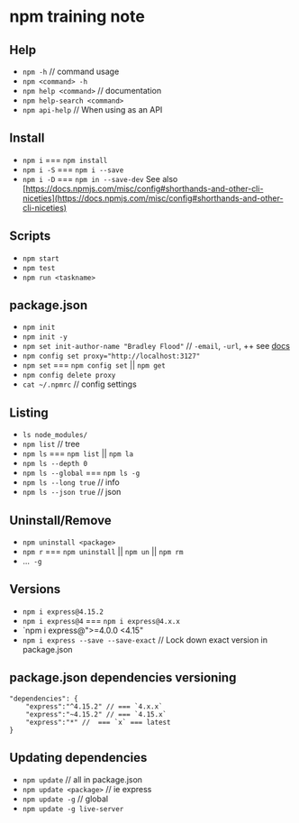 # npm training note

## Help
- `npm -h` // command usage
- `npm <command> -h`
- `npm help <command>` // documentation
- `npm help-search <command>`
- `npm api-help` // When using as an API

## Install
- `npm i` === `npm install`
- `npm i -S` === `npm i --save`
- `npm i -D` === `npm in --save-dev`
See also [https://docs.npmjs.com/misc/config#shorthands-and-other-cli-niceties](https://docs.npmjs.com/misc/config#shorthands-and-other-cli-niceties)

## Scripts
- `npm start`
- `npm test`
- `npm run <taskname>`

## package.json
- `npm init`
- `npm init -y`
- `npm set init-author-name "Bradley Flood"` // `-email`, `-url`, ++ see [docs](https://docs.npmjs.com/misc/config#init-author-name)
- `npm config set proxy="http://localhost:3127"`
- `npm set` === `npm config set` || `npm get`
- `npm config delete proxy`
- `cat ~/.npmrc` // config settings

## Listing
- `ls node_modules/`
- `npm list` // tree
- `npm ls` === `npm list` || `npm la`
- `npm ls --depth 0`
- `npm ls --global` === `npm ls -g`
- `npm ls --long true` // info
- `npm ls --json true` // json

## Uninstall/Remove
- `npm uninstall <package>`
- `npm r` === `npm uninstall` || `npm un` || `npm rm`
- ...` -g`

## Versions
- `npm i express@4.15.2`
- `npm i express@4` === `npm i express@4.x.x`
- `npm i express@">=4.0.0 <4.15"
- `npm i express --save --save-exact` // Lock down exact version in package.json

## package.json dependencies versioning
```
"dependencies": {
    "express":"^4.15.2" // === `4.x.x`
    "express":"~4.15.2" // === `4.15.x`
    "express":"*" //  === `x` === latest
}
```

## Updating dependencies
- `npm update` // all in package.json
- `npm update <package>` // ie express
- `npm update -g` // global
- `npm update -g live-server`

